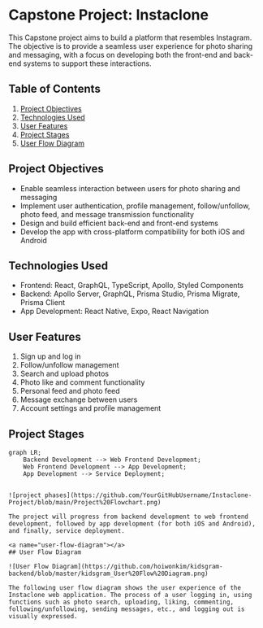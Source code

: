 # Capstone Project: Instaclone

This Capstone project aims to build a platform that resembles Instagram. The objective is to provide a seamless user experience for photo sharing and messaging, with a focus on developing both the front-end and back-end systems to support these interactions.

## Table of Contents
1. [Project Objectives](#project-objectives)
2. [Technologies Used](#technologies-used)
3. [User Features](#user-features)
4. [Project Stages](#project-stages)
5. [User Flow Diagram](#user-flow-diagram)

<a name="project-objectives"></a>
## Project Objectives
- Enable seamless interaction between users for photo sharing and messaging
- Implement user authentication, profile management, follow/unfollow, photo feed, and message transmission functionality
- Design and build efficient back-end and front-end systems
- Develop the app with cross-platform compatibility for both iOS and Android

<a name="technologies-used"></a>
## Technologies Used
- Frontend: React, GraphQL, TypeScript, Apollo, Styled Components
- Backend: Apollo Server, GraphQL, Prisma Studio, Prisma Migrate, Prisma Client
- App Development: React Native, Expo, React Navigation

<a name="user-features"></a>
## User Features
1. Sign up and log in
2. Follow/unfollow management
3. Search and upload photos
4. Photo like and comment functionality
5. Personal feed and photo feed
6. Message exchange between users
7. Account settings and profile management

<a name="project-stages"></a>
## Project Stages

```mermaid
graph LR;
    Backend Development --> Web Frontend Development;
    Web Frontend Development --> App Development;
    App Development --> Service Deployment;


![project phases](https://github.com/YourGitHubUsername/Instaclone-Project/blob/main/Project%20Flowchart.png)

The project will progress from backend development to web frontend development, followed by app development (for both iOS and Android), and finally, service deployment. 

<a name="user-flow-diagram"></a>
## User Flow Diagram

![User Flow Diagram](https://github.com/hoiwonkim/kidsgram-backend/blob/master/kidsgram_User%20Flow%20Diagram.png)

The following user flow diagram shows the user experience of the Instaclone web application. The process of a user logging in, using functions such as photo search, uploading, liking, commenting, following/unfollowing, sending messages, etc., and logging out is visually expressed.
